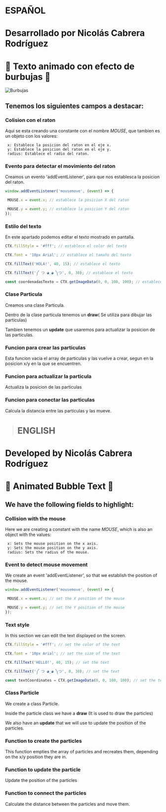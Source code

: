 
# **ESPAÑOL** 
# **Desarrollado por Nicolás Cabrera Rodríguez**
# 🫧 **Texto animado con efecto de burbujas** 🫧

![Burbujas](TEXT-ANIMATION-BUBBLE/img/BubbleGIF.gif)

## Tenemos los siguientes **campos** a destacar:

 ### **Colision con el raton**

 Aqui se esta creando una constante con el nombre *MOUSE*, que tambien es un objeto con los valores:

     x: Establece la posicion del raton en el eje x.
     y: Establece la posicion del raton en el eje y. 
     radius: Establece el radio del raton.

 ### **Evento para detectar el movimiento del raton**

 Creamos un evento 'addEventListener', para que nos establesca la posicion del raton.

 ``` javascript
 window.addEventListener('mousemove', (event) => {

  MOUSE.x = event.x; // establece la posicion X del raton

  MOUSE.y = event.y; // establece la posicion Y del raton
});
 ```

 ### **Estilo del texto**

En este apartado podemos editar el texto mostrado en pantalla.

```javascript
CTX.fillStyle = '#fff'; // establece el color del texto

CTX.font = '10px Arial'; // establece el tamaño del texto

CTX.fillText('HOLA!', 40, 15); // establece el texto

CTX.fillText('༼ つ ◕_◕ ༽つ', 0, 30); // establece el texto

const coordenadasTexto = CTX.getImageData(0, 0, 100, 100); // establece el texto
```

 ### **Clase Particula**
  Creamos una clase Particula.

Dentro de la clase particula tenemos un **draw**( Se utiliza para dibujar las particulas)

Tambien tenemos un **update** que usaremos para actualizar la posicion de las particulas.

 ### **Funcion para crear las particulas**

Esta funcion vacia el array de particulas y las vuelve a crear, segun en la posicion x/y en la que se encuentren.


 ### **Funcion para actualizar la particula**

Actualiza la posicion de las particulas

 ### **Funcion para conectar las particulas**

Calcula la distancia entre las particulas y las mueve.

># **ENGLISH**
# **Developed by Nicolás Cabrera Rodríguez**
# 🫧 **Animated Bubble Text** 🫧

## We have the following **fields** to highlight:

  ### **Collision with the mouse**

 Here we are creating a constant with the name *MOUSE*, which is also an object with the values:

     x: Sets the mouse position on the x axis.
     y: Sets the mouse position on the y axis.
     radius: Sets the radius of the mouse.

 ### **Event to detect mouse movement**

 We create an event 'addEventListener', so that we establish the position of the mouse.

 ``` javascript
 window.addEventListener('mousemove', (event) => {

  MOUSE.x = event.x; // set the X position of the mouse

  MOUSE.y = event.y; // set the Y position of the mouse
});
 ```

 ### **Text style**

In this section we can edit the text displayed on the screen.

```javascript
CTX.fillStyle = '#fff'; // set the color of the text

CTX.font = '10px Arial'; // set the size of the text

CTX.fillText('HELLO!', 40, 15); // set the text

CTX.fillText('༼ つ ◕_◕ ༽つ', 0, 30); // set the text

const textCoordinates = CTX.getImageData(0, 0, 100, 100); // set the text
```

 ### **Class Particle**
  We create a class Particle.

Inside the particle class we have a **draw** (It is used to draw the particles)

We also have an **update** that we will use to update the position of the particles.

 ### **Function to create the particles**

This function empties the array of particles and recreates them, depending on the x/y position they are in.


 ### **Function to update the particle**

Update the position of the particles

 ### **Function to connect the particles**

Calculate the distance between the particles and move them.
